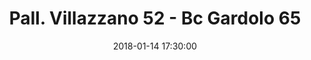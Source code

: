 ---
title: Pall. Villazzano 52 - Bc Gardolo 65
date: 2018-01-14 17:30:00
squadra-a: Pall. Villazzano
punteggio-a: 65
squadra-b: Bc Gardolo
punteggio-b: 52
partite/squadra: under-16-17-18
luogo: PALESTRA S.M. PASCOLI
categoria: under 16
---